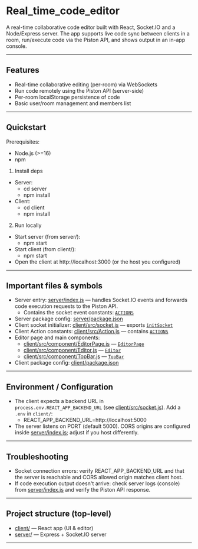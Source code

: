# Real_time_code_editor

A real-time collaborative code editor built with React, Socket.IO and a Node/Express server. The app supports live code sync between clients in a room, run/execute code via the Piston API, and shows output in an in-app console.

---

## Features
- Real-time collaborative editing (per-room) via WebSockets
- Run code remotely using the Piston API (server-side)
- Per-room localStorage persistence of code
- Basic user/room management and members list

---

## Quickstart

Prerequisites:
- Node.js (>=16)
- npm

1. Install deps
- Server:
  - cd server
  - npm install
- Client:
  - cd client
  - npm install

2. Run locally
- Start server (from server/):
  - npm start
- Start client (from client/):
  - npm start
- Open the client at http://localhost:3000 (or the host you configured)

---

## Important files & symbols

- Server entry: [server/index.js](server/index.js) — handles Socket.IO events and forwards code execution requests to the Piston API.
  - Contains the socket event constants: [`ACTIONS`](server/index.js)
- Server package config: [server/package.json](server/package.json)
- Client socket initializer: [client/src/socket.js](client/src/socket.js) — exports [`initSocket`](client/src/socket.js)
- Client Action constants: [client/src/Action.js](client/src/Action.js) — contains [`ACTIONS`](client/src/Action.js)
- Editor page and main components:
  - [client/src/component/EditorPage.js](client/src/component/EditorPage.js) — [`EditorPage`](client/src/component/EditorPage.js)
  - [client/src/component/Editor.js](client/src/component/Editor.js) — [`Editor`](client/src/component/Editor.js)
  - [client/src/component/TopBar.js](client/src/component/TopBar.js) — [`TopBar`](client/src/component/TopBar.js)
- Client package config: [client/package.json](client/package.json)

---

## Environment / Configuration

- The client expects a backend URL in `process.env.REACT_APP_BACKEND_URL` (see [client/src/socket.js](client/src/socket.js)). Add a `.env` in `client/`:
  - REACT_APP_BACKEND_URL=http://localhost:5000
- The server listens on PORT (default 5000). CORS origins are configured inside [server/index.js](server/index.js); adjust if you host differently.

---


## Troubleshooting

- Socket connection errors: verify REACT_APP_BACKEND_URL and that the server is reachable and CORS allowed origin matches client host.
- If code execution output doesn't arrive: check server logs (console) from [server/index.js](server/index.js) and verify the Piston API response.

---

## Project structure (top-level)
- [client/](client/) — React app (UI & editor)
- [server/](server/) — Express + Socket.IO server

---


